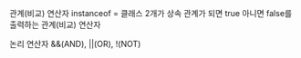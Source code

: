 관계(비교) 연산자
instanceof = 클래스 2개가 상속 관계가 되면 true 아니면 false를 출력하는 관계(비교) 연산자

논리 연산자
&&(AND), ||(OR), !(NOT)

